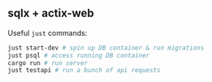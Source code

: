 ## sqlx + actix-web

Useful `just` commands:

```bash
just start-dev # spin up DB container & run migrations
just psql # access running DB container
cargo run # run server
just testapi # run a bunch of api requests
```